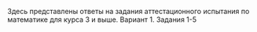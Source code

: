 Здесь представлены ответы на задания аттестационного испытания по математике для курса 3 и выше. 
Вариант 1. Задания 1-5

